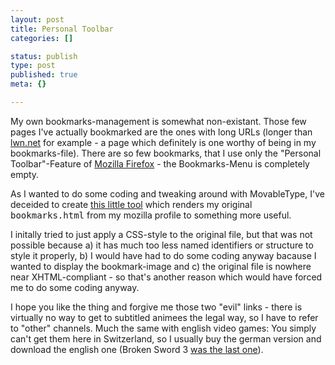 ```yaml
---
layout: post
title: Personal Toolbar
categories: []

status: publish
type: post
published: true
meta: {}

---
```

My own bookmarks-management is somewhat non-existant. Those few pages I've actually bookmarked are the ones with long URLs (longer than <a href="http://www.lwn.net">lwn.net</a> for example - a page which definitely is one worthy of being in my bookmarks-file). There are so few bookmarks, that I use only the "Personal Toolbar"-Feature of <a href="http://www.mozilla.org/products/firefox/">Mozilla Firefox</a> - the Bookmarks-Menu is completely empty.

As I wanted to do some coding and tweaking around with MovableType, I've deceided to create <a href="/perstoolbar.php">this little tool</a> which renders my original <tt>bookmarks.html</tt> from my mozilla profile to something more useful.

I initally tried to just apply a CSS-style to the original file, but that was not possible because a) it has much too less named identifiers or structure to style it properly, b) I would have had to do some coding anyway bacause I wanted to display the bookmark-image and c) the original file is nowhere near XHTML-compliant - so that's another reason which would have forced me to do some coding anyway.

I hope you like the thing and forgive me those two "evil" links - there is virtually no way to get to subtitled animees the legal way, so I have to refer to "other" channels. Much the same with english video games: You simply can't get them here in Switzerland, so I usually buy the german version and download the english one (Broken Sword 3 <a href="http://www.gnegg.ch/archives/broken_sword_iii.html#000073">was the last one</a>).
